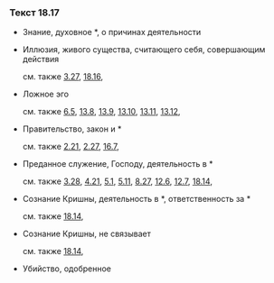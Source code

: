 ### Текст 18.17
	
- Знание, духовное \*, о причинах деятельности

	
- Иллюзия, живого существа, считающего себя, совершающим действия

	см. также  [3.27](../03/0327.md),  [18.16](../18/1816.md), 
	
- Ложное эго

	см. также  [6.5](../06/0605.md),  [13.8](../13/1308.md),  [13.9](../13/1309.md),  [13.10](../13/1310.md),  [13.11](../13/1311.md),  [13.12](../13/1312.md), 
	
- Правительство, закон и \*

	см. также  [2.21](../02/0221.md),  [2.27](../02/0227.md),  [16.7](../16/1607.md), 
	
- Преданное служение, Господу, деятельность в \*

	см. также  [3.28](../03/0328.md),  [4.21](../04/0421.md),  [5.1](../05/0501.md),  [5.11](../05/0511.md),  [8.27](../08/0827.md),  [12.6](../12/1206.md),  [12.7](../12/1207.md),  [18.14](../18/1814.md), 
	
- Сознание Кришны, деятельность в \*, ответственность за \*

	см. также  [18.14](../18/1814.md), 
	
- Сознание Кришны, не связывает

	см. также  [18.14](../18/1814.md), 
	
- Убийство, одобренное

